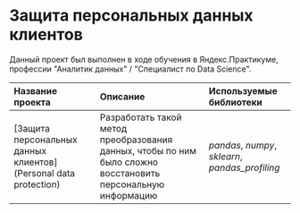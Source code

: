 # Защита персональных данных клиентов
Данный проект был выполнен в ходе обучения в Яндекс.Практикуме, профессии "Аналитик данных" / "Специалист по Data Science".

| Название проекта | Описание | Используемые библиотеки | 
| :---------------------- | :---------------------- | :---------------------- |
| [Защита персональных данных клиентов](Personal data protection) | Разработать такой метод преобразования данных, чтобы по ним было сложно восстановить персональную информацию | *pandas*, *numpy*, *sklearn*, *pandas_profiling*|